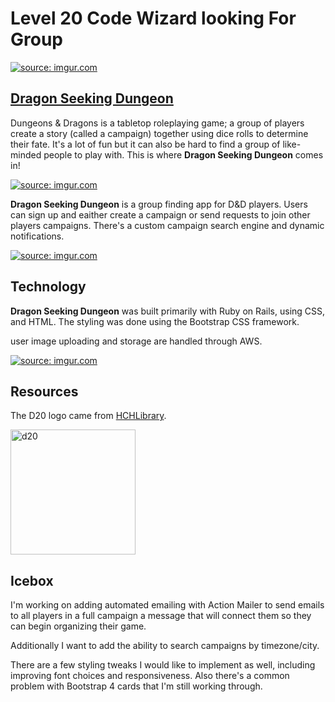# Level 20 Code Wizard looking For Group

<a href="https://imgur.com/PUE7sfQ"><img src="https://i.imgur.com/PUE7sfQ.png" title="source: imgur.com" /></a>

## [Dragon Seeking Dungeon](https://dragon-seeking-dungeon.herokuapp.com/)

Dungeons & Dragons is a tabletop roleplaying game; a group of players create a story (called a campaign) together using dice rolls to determine their fate. It's a lot of fun but it can also be hard to find a group of like-minded people to play with. This is where **Dragon Seeking Dungeon** comes in!

<a href="https://imgur.com/MFtjIb2"><img src="https://i.imgur.com/MFtjIb2.png" title="source: imgur.com" /></a>

**Dragon Seeking Dungeon** is a group finding app for D&D players. Users can sign up and eaither create a campaign or send requests to join other players campaigns. There's a custom campaign search engine and dynamic notifications.

<a href="https://imgur.com/ZOtQLjZ"><img src="https://i.imgur.com/ZOtQLjZ.png" title="source: imgur.com" /></a>

## Technology
**Dragon Seeking Dungeon** was built primarily with Ruby on Rails, using CSS, and HTML. The styling was done using the Bootstrap CSS framework.

user image uploading and storage are handled through AWS.

<a href="https://imgur.com/HuvYYQS"><img src="https://i.imgur.com/HuvYYQS.png" title="source: imgur.com" /></a>

## Resources

The D20 logo came from [HCHLibrary](http://hchlibrary.org/files/d20-2699387_1920.png).

<a href="http://hchlibrary.org/files/d20-2699387_1920.png"><img src="http://hchlibrary.org/files/d20-2699387_1920.png" alt="d20" width="200px"/></a>



## Icebox

I'm working on adding automated emailing with Action Mailer to send emails to all players in a full campaign a message that will connect them so they can begin organizing their game.

Additionally I want to add the ability to search campaigns by timezone/city.

There are a few styling tweaks I would like to implement as well, including improving font choices and responsiveness. Also there's a common problem with Bootstrap 4 cards that I'm still working through.
